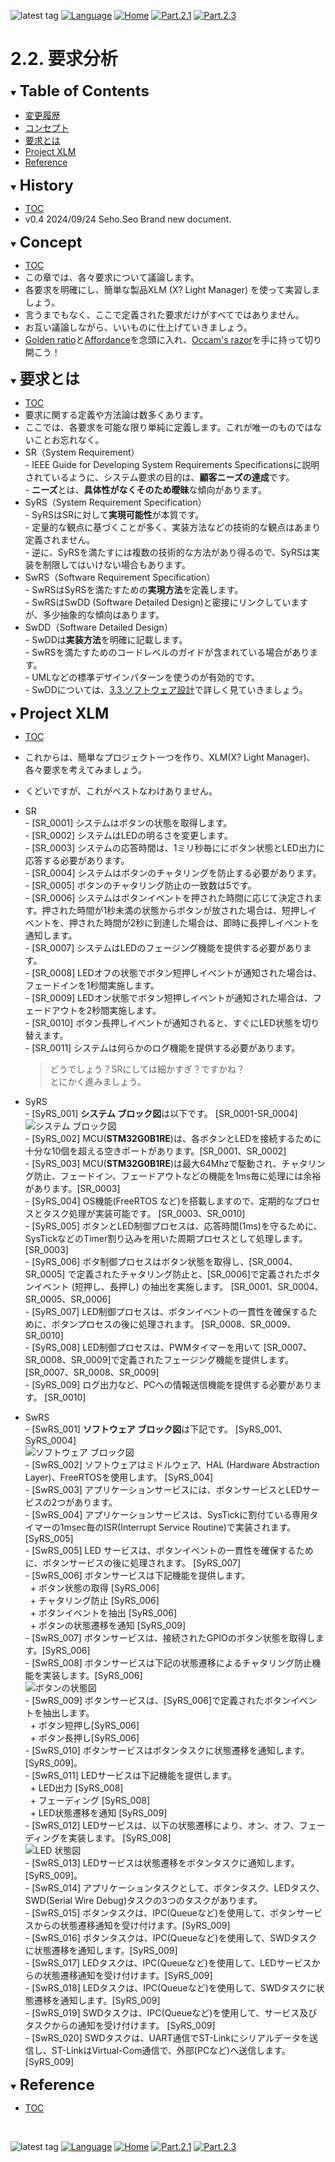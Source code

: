 ![latest tag](https://img.shields.io/github/v/tag/gtuja/CSC_MS.svg?color=brightgreen)
[![Language](https://img.shields.io/badge/%E8%A8%80%E8%AA%9E-English-brightgreen)](https://github.com/gtuja/CSC_MS/blob/main/Part2/2.RequirementAnalysis_en.md)
[![Home](https://img.shields.io/badge/Home-Readme-brightgreen)](https://github.com/gtuja/CSC_MS/blob/main/README.md)
[![Part.2.1](https://img.shields.io/badge/Prev-Part.2.1-brightgreen)](https://github.com/gtuja/CSC_MS/blob/main/Part2/1.WorFlowOnGithub.md)
[![Part.2.3](https://img.shields.io/badge/Next-Part.2.3-brightgreen)](https://github.com/gtuja/CSC_MS/blob/main/Part2/3.SoftwareDesign.md)

# 2.2. 要求分析

<div id="toc"></div>
<details open>
<summary><font size="5"><b>Table of Contents</b></font></summary>

- [変更履歴](#history)
- [コンセプト](#Concept)
- [要求とは](#what_is_requirements)
- [Project XLM](#project_xlm)
- [Reference](#Reference)

</details>

<div id="history"></div>
<details open>
<summary><font size="5"><b>History</b></font></summary> 

- [TOC](#toc)
- v0.4 2024/09/24 Seho.Seo Brand new document.

</details>

<div id="Concept"></div>
<details open>
<summary><font size="5"><b>Concept</b></font></summary>

- [TOC](#toc)
- この章では、各々要求について議論します。
- 各要求を明確にし、簡単な製品XLM (X? Light Manager) を使って実習しましょう。 
- 言うまでもなく、ここで定義された要求だけがすべてではありません。
- お互い議論しながら、いいものに仕上げていきましょう。
- [Golden ratio](https://en.m.wikipedia.org/wiki/Golden_ratio)と[Affordance](https://en.m.wikipedia.org/wiki/Affordance)を念頭に入れ、[Occam's razor](https://en.m.wikipedia.org/wiki/Occam%27s_razor)を手に持って切り開こう！

</details>

<div id="what_is_requirements"></div>
<details open>
<summary><font size="5"><b>要求とは</b></font></summary>

- [TOC](#toc)
- 要求に関する定義や方法論は数多くあります。
- ここでは、各要求を可能な限り単純に定義します。これが唯一のものではないことお忘れなく。
- SR（System Requirement）<br>
\- IEEE Guide for Developing System Requirements Specificationsに説明されているように、システム要求の目的は、**顧客ニーズの達成**です。<br>
\- **ニーズ**とは、**具体性がなくそのため曖昧**な傾向があります。<br>
- SyRS（System Requirement Specification）<br>
\- SyRSはSRに対して**実現可能性**が本質です。<br>
\- 定量的な観点に基づくことが多く、実装方法などの技術的な観点はあまり定義されません。<br>
\- 逆に、SyRSを満たすには複数の技術的な方法があり得るので、SyRSは実装を制限してはいけない場合もあります。<br>
- SwRS（Software Requirement Specification）<br>
\- SwRSはSyRSを満たすための**実現方法**を定義します。<br>
\- SwRSはSwDD (Software Detailed Design)と密接にリンクしていますが、多少抽象的な傾向はあります。<br>
- SwDD（Software Detailed Design）<br>
\- SwDDは**実装方法**を明確に記載します。<br>
\- SwRSを満たすためのコードレベルのガイドが含まれている場合があります。<br>
\- UMLなどの標準デザインパターンを使うのが有効的です。<br>
\- SwDDについては、[3.3.ソフトウェア設計](https://github.com/gtuja/CSC_MS/blob/main/Part2/3.SoftwareDesign.md)で詳しく見ていきましょう。
</details>

<div id="project_xlm"></div>
<details open>
<summary><font size="5"><b>Project XLM</b></font></summary>

- [TOC](#toc)
- これからは、簡単なプロジェクト一つを作り、XLM(X? Light Manager)、各々要求を考えてみましょう。
- くどいですが、これがベストなわけありません。
- SR<br>
\- [SR_0001] システムはボタンの状態を取得します。<br>
\- [SR_0002] システムはLEDの明るさを変更します。<br>
\- [SR_0003] システムの応答時間は、1ミリ秒毎ににボタン状態とLED出力に応答する必要があります。<br>
\- [SR_0004] システムはボタンのチャタリングを防止する必要があります。<br>
\- [SR_0005] ボタンのチャタリング防止の一致数は5です。<br>
\- [SR_0006] システムはボタンイベントを押された時間に応じて決定されます。押された時間が1秒未満の状態からボタンが放された場合は、短押しイベントを、押された時間が2秒に到達した場合は、即時に長押しイベントを通知します。<br>
\- [SR_0007] システムはLEDのフェージング機能を提供する必要があります。<br>
\- [SR_0008] LEDオフの状態でボタン短押しイベントが通知された場合は、フェードインを1秒間実施します。<br>
\- [SR_0009] LEDオン状態でボタン短押しイベントが通知された場合は、フェードアウトを2秒間実施します。<br>
\- [SR_0010] ボタン長押しイベントが通知されると、すぐにLED状態を切り替えます。<br>
\- [SR_0011] システムは何らかのログ機能を提供する必要があります。<br>
  > どうでしょう？SRにしては細かすぎ？ですかね？<br>
  > とにかく進みましょう。

- SyRS<br>
\- [SyRS_001] **システム ブロック図**は以下です。 [SR_0001-SR_0004]<br>
![システム ブロック図](https://github.com/gtuja/CSC_MS/blob/main/Resources/Part2/Part2_XLM_BlockDiagram.drawio.png)<br>
\- [SyRS_002] MCU(**STM32G0B1RE**)は、各ボタンとLEDを接続するために十分な10個を超える空きポートがあります。[SR_0001、SR_0002]<br> 
\- [SyRS_003] MCU(**STM32G0B1RE**)は最大64Mhzで駆動され、チャタリング防止、フェードイン、フェードアウトなどの機能を1ms毎に処理には余裕があります。[SR_0003]<br>
\- [SyRS_004] OS機能(FreeRTOS など)を搭載しますので、定期的なプロセスとタスク処理が実装可能です。 [SR_0003、SR_0010]<br>
\- [SyRS_005] ボタンとLED制御プロセスは、応答時間(1ms)を守るために、SysTickなどのTimer割り込みを用いた周期プロセスとして処理します。 [SR_0003]<br>
\- [SyRS_006] ボタ制御プロセスはボタン状態を取得し、[SR_0004、SR_0005] で定義されたチャタリング防止と、[SR_0006]で定義されたボタンイベント (短押し、長押し) の抽出を実施します。 [SR_0001、SR_0004、SR_0005、SR_0006]<br>
\- [SyRS_007] LED制御プロセスは、ボタンイベントの一貫性を確保するために、ボタンプロセスの後に処理されます。 [SR_0008、SR_0009、SR_0010]<br>
\- [SyRS_008] LED制御プロセスは、PWMタイマーを用いて [SR_0007、SR_0008、SR_0009]で定義されたフェージング機能を提供します。 [SR_0007、SR_0008、SR_0009]<br>
\- [SyRS_009] ログ出力など、PCへの情報送信機能を提供する必要があります。 [SR_0010]<br>
- SwRS<br>
\- [SwRS_001] **ソフトウェア ブロック図**は下記です。 [SyRS_001、SyRS_0004]<br>
![ソフトウェア ブロック図](https://github.com/gtuja/CSC_MS/blob/main/Resources/Part2/Part2_XLM_BlockDiagram_Software.drawio.png)<br>
\- [SwRS_002] ソフトウェアはミドルウェア、HAL (Hardware Abstraction Layer)、FreeRTOSを使用します。 [SyRS_004]<br>
\- [SwRS_003] アプリケーションサービスには、ボタンサービスとLEDサービスの2つがあります。<br>
\- [SwRS_004] アプリケーションサービスは、SysTickに割付ている専用タイマーの1msec毎のISR(Interrupt Service Routine)で実装されます。 [SyRS_005]<br>
\- [SwRS_005] LED サービスは、ボタンイベントの一貫性を確保するために、ボタンサービスの後に処理されます。 [SyRS_007]<br>
\- [SwRS_006] ボタンサービスは下記機能を提供します。<br>
&nbsp;&nbsp;\+ ボタン状態の取得 [SyRS_006]<br>
&nbsp;&nbsp;\+ チャタリング防止 [SyRS_006]<br>
&nbsp;&nbsp;\+ ボタンイベントを抽出 [SyRS_006]<br>
&nbsp;&nbsp;\+ ボタンの状態遷移を通知 [SyRS_009]<br>
\- [SwRS_007] ボタンサービスは、接続されたGPIOのボタン状態を取得します。[SyRS_006]<br>
\- [SwRS_008] ボタンサービスは下記の状態遷移によるチャタリング防止機能を実装します。[SyRS_006]<br>
![ボタンの状態図](https://github.com/gtuja/CSC_MS/blob/main/Resources/Part2/Part2_XLM_StateDiagram_Button.drawio.png)<br>
\- [SwRS_009] ボタンサービスは、[SyRS_006]で定義されたボタンイベントを抽出します。<br>
&nbsp;&nbsp;\+ ボタン短押し[SyRS_006]<br>
&nbsp;&nbsp;\+ ボタン長押し[SyRS_006]<br>
\- [SwRS_010] ボタンサービスはボタンタスクに状態遷移を通知します。 [SyRS_009]。<br>
\- [SwRS_011] LEDサービスは下記機能を提供します。<br>
&nbsp;&nbsp;\+ LED出力 [SyRS_008]<br>
&nbsp;&nbsp;\+ フェーディング [SyRS_008]<br>
&nbsp;&nbsp;\+ LED状態遷移を通知 [SyRS_009]<br>
\- [SwRS_012] LEDサービスは、以下の状態遷移により、オン、オフ、フェーディングを実装します。 [SyRS_008]<br>
![LED 状態図](https://github.com/gtuja/CSC_MS/blob/main/Resources/Part2/Part2_XLM_StateDiagram_LED.drawio.png)<br>
\- [SwRS_013] LEDサービスは状態遷移をボタンタスクに通知します。 [SyRS_009]。<br>
\- [SwRS_014] アプリケーションタスクとして、ボタンタスク、LEDタスク、SWD(Serial Wire Debug)タスクの3つのタスクがあります。<br>
\- [SwRS_015] ボタンタスクは、IPC(Queueなど)を使用して、ボタンサービスからの状態遷移通知を受け付けます。[SyRS_009]<br>
\- [SwRS_016] ボタンタスクは、IPC(Queueなど)を使用して、SWDタスクに状態遷移を通知します。[SyRS_009]<br>
\- [SwRS_017] LEDタスクは、IPC(Queueなど)を使用して、LEDサービスからの状態遷移通知を受け付けます。[SyRS_009]<br>
\- [SwRS_018] LEDタスクは、IPC(Queueなど)を使用して、SWDタスクに状態遷移を通知します。[SyRS_009]<br>
\- [SwRS_019] SWDタスクは、IPC(Queueなど)を使用して、サービス及びタスクからの通知を受け付けます。 [SyRS_009]<br>
\- [SwRS_020] SWDタスクは、UART通信でST-Linkにシリアルデータを送信し、ST-LinkはVirtual-Com通信で、外部(PCなど)へ送信します。 [SyRS_009]<br>

</details>

<div id="Reference"></div>
<details open>
<summary><font size="5"><b>Reference</b></font></summary>

- [TOC](#toc)

</details>
<br>

![latest tag](https://img.shields.io/github/v/tag/gtuja/CSC_MS.svg?color=brightgreen)
[![Language](https://img.shields.io/badge/%E8%A8%80%E8%AA%9E-English-brightgreen)](https://github.com/gtuja/CSC_MS/blob/main/Part2/2.RequirementAnalysis_en.md)
[![Home](https://img.shields.io/badge/Home-Readme-brightgreen)](https://github.com/gtuja/CSC_MS/blob/main/README.md)
[![Part.2.1](https://img.shields.io/badge/Prev-Part.2.1-brightgreen)](https://github.com/gtuja/CSC_MS/blob/main/Part2/1.WorFlowOnGithub.md)
[![Part.2.3](https://img.shields.io/badge/Next-Part.2.3-brightgreen)](https://github.com/gtuja/CSC_MS/blob/main/Part2/3.SoftwareDesign.md)